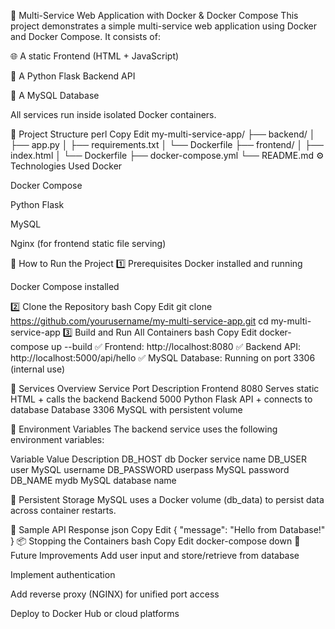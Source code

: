 🚀 Multi-Service Web Application with Docker & Docker Compose
This project demonstrates a simple multi-service web application using Docker and Docker Compose. It consists of:

🌐 A static Frontend (HTML + JavaScript)

🐍 A Python Flask Backend API

🐬 A MySQL Database

All services run inside isolated Docker containers.

📁 Project Structure
perl
Copy
Edit
my-multi-service-app/
├── backend/
│   ├── app.py
│   ├── requirements.txt
│   └── Dockerfile
├── frontend/
│   ├── index.html
│   └── Dockerfile
├── docker-compose.yml
└── README.md
⚙️ Technologies Used
Docker

Docker Compose

Python Flask

MySQL

Nginx (for frontend static file serving)

🚀 How to Run the Project
1️⃣ Prerequisites
Docker installed and running

Docker Compose installed

2️⃣ Clone the Repository
bash
Copy
Edit
git clone https://github.com/yourusername/my-multi-service-app.git
cd my-multi-service-app
3️⃣ Build and Run All Containers
bash
Copy
Edit
docker-compose up --build
✅ Frontend: http://localhost:8080
✅ Backend API: http://localhost:5000/api/hello
✅ MySQL Database: Running on port 3306 (internal use)

📝 Services Overview
Service	Port	Description
Frontend	8080	Serves static HTML + calls the backend
Backend	5000	Python Flask API + connects to database
Database	3306	MySQL with persistent volume

📡 Environment Variables
The backend service uses the following environment variables:

Variable	Value	Description
DB_HOST	db	Docker service name
DB_USER	user	MySQL username
DB_PASSWORD	userpass	MySQL password
DB_NAME	mydb	MySQL database name

💾 Persistent Storage
MySQL uses a Docker volume (db_data) to persist data across container restarts.

🔗 Sample API Response
json
Copy
Edit
{
  "message": "Hello from Database!"
}
📦 Stopping the Containers
bash
Copy
Edit
docker-compose down
🌟 Future Improvements
Add user input and store/retrieve from database

Implement authentication

Add reverse proxy (NGINX) for unified port access

Deploy to Docker Hub or cloud platforms
